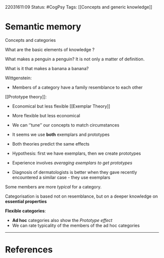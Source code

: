 22031611:09
Status:  #CogPsy 
Tags:  [[Concepts and generic knowledge]]

# Semantic memory

Concepts and categories

What are the basic elements of knowledge ?

What makes a penguin a penguin? It is not only a matter of definition.

What is it that makes a banana a banana?

Wittgenstein:
- Members of a category have a family resemblance to each other 

[[Prototype theory]]:
- Economical but less flexible
[[Exemplar Theory]]
- More flexible but less economical 
- We can ‘’tune’’ our concepts to match circumstances

- It seems we use **both** exemplars and prototypes 
- Both theories predict the same effects 
- Hypothesis: first we have exemplars, then we create prototypes 
- Experience involves *averaging exemplars to get prototypes*
- Diagnosis of dermatologists is better when they gave recently encountered a similar case - they use exemplars

 Some members are more *typical* for a category. 

 Categorisation is based not on resemblance, but on a deeper knowledge on **essential properties** 

**Flexible categories**: 
- **Ad hoc** categories  also show the *Prototype effect*
- We can rate typicality of the members of the ad hoc categories


---
# References